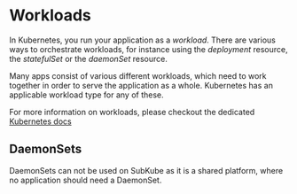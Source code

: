 # Workloads

In Kubernetes, you run your application as a _workload_. There are various ways
to orchestrate workloads, for instance using the _deployment_ resource, the
_statefulSet_ or the _daemonSet_ resource.

Many apps consist of various different workloads, which need to work together in
order to serve the application as a whole. Kubernetes has an applicable workload
type for any of these.

For more information on workloads, please checkout the dedicated [Kubernetes docs](https://kubernetes.io/docs/concepts/workloads/)

## DaemonSets

DaemonSets can not be used on SubKube as it is a shared platform, where no
application should need a DaemonSet.
